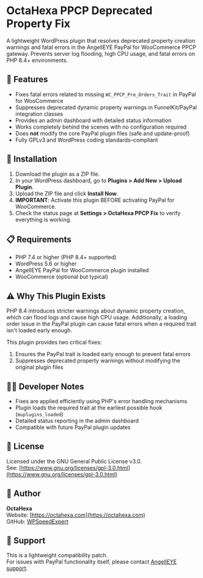 # OctaHexa PPCP Deprecated Property Fix

A lightweight WordPress plugin that resolves deprecated property creation warnings and fatal errors in the AngellEYE PayPal for WooCommerce PPCP gateway. Prevents server log flooding, high CPU usage, and fatal errors on PHP 8.4+ environments.

## 🔧 Features

- Fixes fatal errors related to missing `WC_PPCP_Pre_Orders_Trait` in PayPal for WooCommerce
- Suppresses deprecated dynamic property warnings in FunnelKit/PayPal integration classes
- Provides an admin dashboard with detailed status information
- Works completely behind the scenes with no configuration required
- Does **not** modify the core PayPal plugin files (safe and update-proof)
- Fully GPLv3 and WordPress coding standards–compliant

## 🚀 Installation

1. Download the plugin as a ZIP file.
2. In your WordPress dashboard, go to **Plugins > Add New > Upload Plugin**.
3. Upload the ZIP file and click **Install Now**.
4. **IMPORTANT**: Activate this plugin BEFORE activating PayPal for WooCommerce.
5. Check the status page at **Settings > OctaHexa PPCP Fix** to verify everything is working.

## 📋 Requirements

- PHP 7.4 or higher (PHP 8.4+ supported)
- WordPress 5.6 or higher
- AngellEYE PayPal for WooCommerce plugin installed
- WooCommerce (optional but typical)

## ⚠️ Why This Plugin Exists

PHP 8.4 introduces stricter warnings about dynamic property creation, which can flood logs and cause high CPU usage. Additionally, a loading order issue in the PayPal plugin can cause fatal errors when a required trait isn't loaded early enough.

This plugin provides two critical fixes:
1. Ensures the PayPal trait is loaded early enough to prevent fatal errors
2. Suppresses deprecated property warnings without modifying the original plugin files

## 🧑‍💻 Developer Notes

- Fixes are applied efficiently using PHP's error handling mechanisms
- Plugin loads the required trait at the earliest possible hook (`muplugins_loaded`)
- Detailed status reporting in the admin dashboard
- Compatible with future PayPal plugin updates

## 📝 License

Licensed under the GNU General Public License v3.0.  
See: [https://www.gnu.org/licenses/gpl-3.0.html](https://www.gnu.org/licenses/gpl-3.0.html)

## 👤 Author

**OctaHexa**  
Website: [https://octahexa.com](https://octahexa.com)  
GitHub: [WPSpeedExpert](https://github.com/WPSpeedExpert)

## 💬 Support

This is a lightweight compatibility patch.  
For issues with PayPal functionality itself, please contact [AngellEYE support](https://wordpress.org/plugins/paypal-for-woocommerce/).
